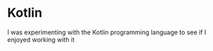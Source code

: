 # Kotlin
I was experimenting with the Kotlin programming language to see if I enjoyed working with it
